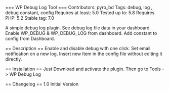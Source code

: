 === WP Debug Log Tool ===
Contributors: pyro_bd
Tags: debug, log , debug constant, config
Requires at least: 5.0
Tested up to: 5.8
Requires PHP: 5.2
Stable tag: 7.0

A simple debug log plugin. See debug log file data in your dashboard. Enable WP_DEBUG & WP_DEBUG_LOG from dashboard. Add constant to config from Dashboard.

== Description ==
Enable and disable debug with one click. Set email notification on a new log. Insert new Item in the config file without editing it directly.

== Installation ==
Just Download and activate the plugin. Then go to Tools  -> WP Debug Log

== Changelog ==
1.0 Initial Version
